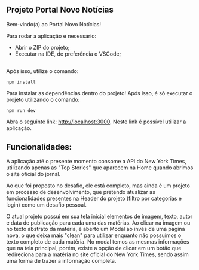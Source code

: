 
## Projeto Portal Novo Notícias
Bem-vindo(a) ao Portal Novo Notícias!

Para rodar a aplicação é necessário:
- Abrir o ZIP do projeto;
- Executar na IDE, de preferência o VSCode;
##
Após isso, utilize o comando:
```
npm install
```
Para instalar as dependências dentro do projeto!
Após isso, é só executar o projeto utilizando o comando:
```
npm run dev
```

Abra o seguinte link: [http://localhost:3000](http://localhost:3000). Neste link é possível utilizar a aplicação.


## Funcionalidades:

A aplicação até o presente momento consome a API do New York Times, utilizando apenas as "Top Stories" que aparecem na Home quando abrimos o site oficial do jornal.

Ao que foi proposto no desafio, ele está completo, mas ainda é um projeto em processo de desenvolvimento, que pretendo atualizar as funcionalidades presentes na Header do projeto (filtro por categorias e login) como um desafio pessoal.

O atual projeto possui em sua tela inicial elementos de imagem, texto, autor e data de publicação para cada uma das matérias.
Ao clicar na imagem ou no texto abstrato da matéria, é aberto um Modal ao invés de uma página nova, o que deixa mais "clean" para utilizar enquanto não possuímos o texto completo de cada matéria.
No modal temos as mesmas informações que na tela principal, porém, existe a opção de clicar em um botão que redireciona para a matéria no site oficial do New York Times, sendo assim uma forma de trazer a informação completa.

